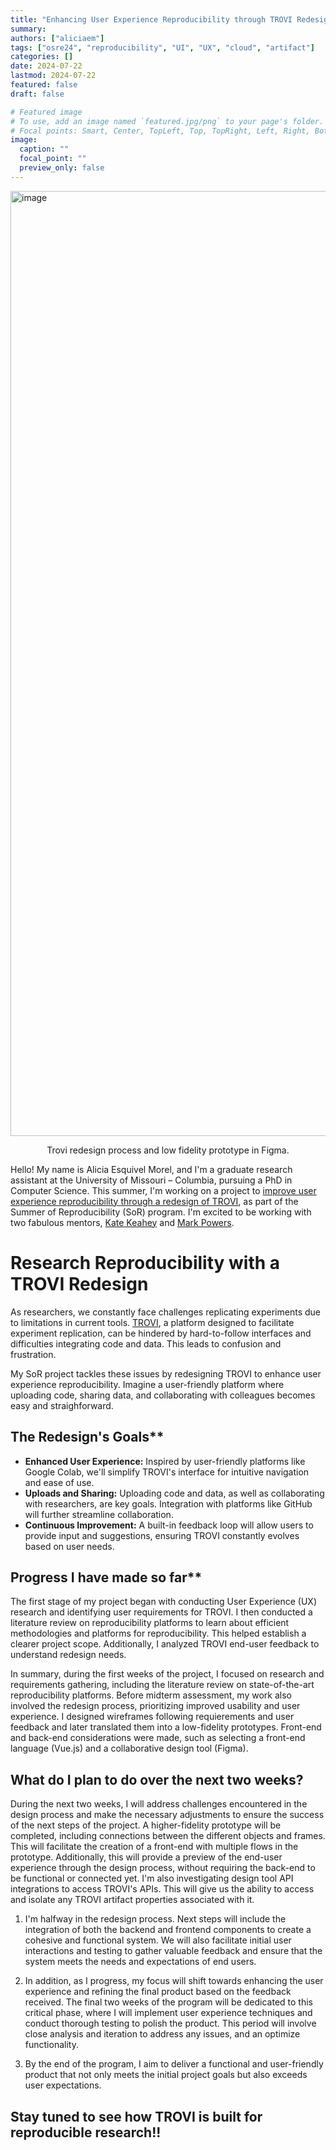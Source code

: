 ```yaml
---
title: "Enhancing User Experience Reproducibility through TROVI Redesign"
summary:
authors: ["aliciaem"]
tags: ["osre24", "reproducibility", "UI", "UX", "cloud", "artifact"]
categories: []
date: 2024-07-22
lastmod: 2024-07-22
featured: false
draft: false

# Featured image
# To use, add an image named `featured.jpg/png` to your page's folder.
# Focal points: Smart, Center, TopLeft, Top, TopRight, Left, Right, BottomLeft, Bottom, BottomRight.
image:
  caption: ""
  focal_point: ""
  preview_only: false
---
```


<img width="1512" alt="image" src="https://github.com/user-attachments/assets/31085ae6-47bf-4410-817f-c14e3a43d288">
<p style="text-align: center;">Trovi redesign process and low fidelity prototype in Figma.</p>




Hello! My name is Alicia Esquivel Morel, and I'm a graduate research assistant at the University of Missouri – Columbia, pursuing a PhD in Computer Science. This summer, I'm working on a project to [improve user experience reproducibility through a redesign of TROVI](https://ucsc-ospo.github.io/project/osre24/uchicago/trovi/), as part of the Summer of Reproducibility (SoR) program. I'm excited to be working with two fabulous mentors, [Kate Keahey](https://ucsc-ospo.github.io/author/kate-keahey/) and [Mark Powers](https://ucsc-ospo.github.io/author/mark-powers/).

# Research Reproducibility with a TROVI Redesign

As researchers, we constantly face challenges replicating experiments due to limitations in current tools. [TROVI](https://chameleoncloud.readthedocs.io/en/latest/technical/sharing.html), a platform designed to facilitate experiment replication, can be hindered by hard-to-follow interfaces and difficulties integrating code and data. This leads to confusion and frustration.

My SoR project tackles these issues by redesigning TROVI to enhance user experience reproducibility. Imagine a user-friendly platform where uploading code, sharing data, and collaborating with colleagues becomes easy and straighforward.

## The Redesign's Goals**

* **Enhanced User Experience:** Inspired by user-friendly platforms like Google Colab, we'll simplify TROVI's interface for intuitive navigation and ease of use.
* **Uploads and Sharing:** Uploading code and data, as well as collaborating with researchers, are key goals. Integration with platforms like GitHub will further streamline collaboration.
* **Continuous Improvement:** A built-in feedback loop will allow users to provide input and suggestions, ensuring TROVI constantly evolves based on user needs.


## Progress I have made so far**

The first stage of my project began with conducting User Experience (UX) research and identifying user requirements for TROVI. I then conducted a literature review on reproducibility platforms to learn about efficient methodologies and platforms for reproducibility. This helped establish a clearer project scope. Additionally, I analyzed TROVI end-user feedback to understand redesign needs.

In summary, during the first weeks of the project, I focused on research and requirements gathering, including the literature review on state-of-the-art reproducibility platforms. Before midterm assessment, my work also involved the redesign process, prioritizing improved usability and user experience. I designed wireframes following requierements and user feedback and later translated them into a low-fidelity prototypes. Front-end and back-end considerations were made, such as selecting a front-end language (Vue.js) and a collaborative design tool (Figma).

## What do I plan to do over the next two weeks?

During the next two weeks, I will address challenges encountered in the design process and make the necessary adjustments to ensure the success of the next steps of the project. A higher-fidelity prototype will be completed, including connections between the different objects and frames. This will facilitate the creation of a front-end with multiple flows in the prototype. Additionally, this will provide a preview of the end-user experience through the design process, without requiring the back-end to be functional or connected yet. I'm also investigating design tool API integrations to access TROVI's APIs. This will give us the ability to access and isolate any TROVI artifact properties associated with it.

1. I'm halfway in the redesign process. Next steps will include the integration of both the backend and frontend components to create a cohesive and functional system. We will also facilitate initial user interactions and testing to gather valuable feedback and ensure that the system meets the needs and expectations of end users.

2. In addition, as I progress, my focus will shift towards enhancing the user experience and refining the final product based on the feedback received. The final two weeks of the program will be dedicated to this critical phase, where I will implement user experience techniques and conduct thorough testing to polish the product. This period will involve close analysis and iteration to address any issues, and an optimize functionality.

3. By the end of the program, I aim to deliver a functional and user-friendly product that not only meets the initial project goals but also exceeds user expectations. 

## Stay tuned to see how TROVI is built for reproducible research!!


